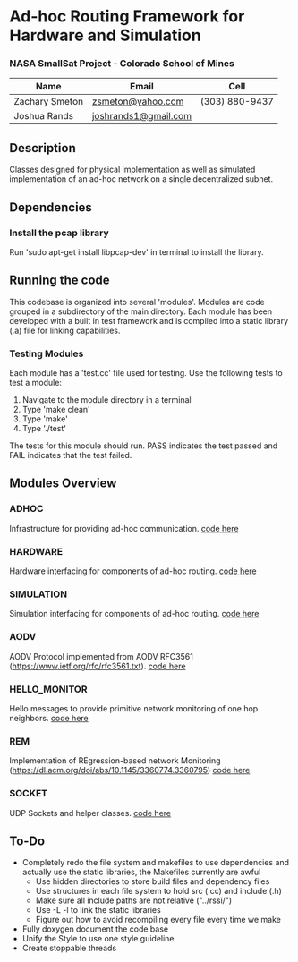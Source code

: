 # Ad-hoc Routing Framework for Hardware and Simulation

### NASA SmallSat Project - Colorado School of Mines

Name | Email | Cell
--- | --- | ---
Zachary Smeton | zsmeton@yahoo.com | (303) 880-9437
Joshua Rands | joshrands1@gmail.com


## Description

Classes designed for physical implementation as well as simulated implementation of an ad-hoc network on a single decentralized subnet.

## Dependencies

### Install the pcap library

Run 'sudo apt-get install libpcap-dev' in terminal to install the library.

## Running the code

This codebase is organized into several 'modules'. Modules are code grouped in a subdirectory of the main directory. Each module has been developed with a built in test framework and is compiled into a static library (.a) file for linking capabilities. 

### Testing Modules

Each module has a 'test.cc' file used for testing. Use the following tests to test a module: 

1. Navigate to the module directory in a terminal
2. Type 'make clean'
3. Type 'make'
4. Type './test'

The tests for this module should run. PASS indicates the test passed and FAIL indicates that the test failed. 

## Modules Overview

### ADHOC

Infrastructure for providing ad-hoc communication. 
[code here](adhoc)

### HARDWARE

Hardware interfacing for components of ad-hoc routing.
[code here](hardware)

### SIMULATION

Simulation interfacing for components of ad-hoc routing.
[code here](simulation)

### AODV 

AODV Protocol implemented from AODV RFC3561 (https://www.ietf.org/rfc/rfc3561.txt).
[code here](aodv)

### HELLO_MONITOR

Hello messages to provide primitive network monitoring of one hop neighbors. 
[code here](hello_monitor)

### REM

Implementation of REgression-based network Monitoring (https://dl.acm.org/doi/abs/10.1145/3360774.3360795)
[code here](rem)

### SOCKET

UDP Sockets and helper classes. 
[code here](socket)

## To-Do
- Completely redo the file system and makefiles to use dependencies and actually use the static libraries, the Makefiles currently are awful
  - Use hidden directories to store build files and dependency files
  - Use structures in each file system to hold src (.cc) and include (.h)
  - Make sure all include paths are not relative ("../rssi/")
  - Use -L -l to link the static libraries
  - Figure out how to avoid recompiling every file every time we make
- Fully doxygen document the code base
- Unify the Style to use one style guideline
- Create stoppable threads
